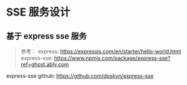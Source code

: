 # SSE 服务设计


## 基于 express sse 服务


> 参考：
express:
<https://expressjs.com/en/starter/hello-world.html>
express-sse: <https://www.npmjs.com/package/express-sse?ref=ghost.ably.com>

express-sse github: <https://github.com/dpskvn/express-sse>

